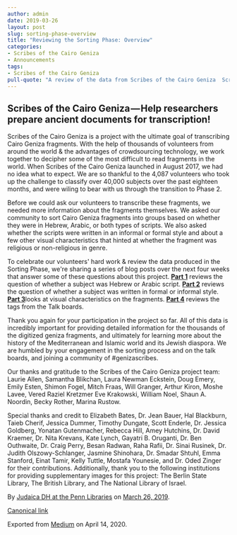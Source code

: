 ```yaml
---
author: admin
date: 2019-03-26
layout: post
slug: sorting-phase-overview
title: "Reviewing the Sorting Phase: Overview"
categories:
- Scribes of the Cairo Geniza
- Announcements
tags:
- Scribes of the Cairo Geniza
pull-quote: "A review of the data from Scribes of the Cairo Geniza  Scribes of the Cairo Geniza is a project with the ultimate goal of transcribing Cairo Geniza fragments."
---
```


## Scribes of the Cairo Geniza — Help researchers prepare ancient documents for transcription!

Scribes of the Cairo Geniza is a project with the ultimate goal of transcribing Cairo Geniza fragments. With the help of thousands of volunteers from around the world & the advantages of crowdsourcing technology, we work together to decipher some of the most difficult to read fragments in the world. When Scribes of the Cairo Geniza launched in August 2017, we had no idea what to expect. We are so thankful to the 4,087 volunteers who took up the challenge to classify over 40,000 subjects over the past eighteen months, and were wiling to bear with us through the transition to Phase 2.

Before we could ask our volunteers to transcribe these fragments, we needed more information about the fragments themselves. We asked our community to sort Cairo Geniza fragments into groups based on whether they were in Hebrew, Arabic, or both types of scripts. We also asked whether the scripts were written in an informal or formal style and about a few other visual characteristics that hinted at whether the fragment was religious or non-religious in genre.

To celebrate our volunteers' hard work & review the data produced in the Sorting Phase, we're sharing a series of blog posts over the next four weeks that answer some of these questions about this project. [**Part 1**](https://medium.com/@judaicadh/reviewing-phase-1-data-hebrew-or-arabic-script-a8ad3316fcbe) reviews the question of whether a subject was Hebrew or Arabic script. [**Part 2**](https://medium.com/@judaicadh/reviewing-sorting-phase-data-formal-or-informal-style-518abca3cbd) reviews the question of whether a subject was written in formal or informal style. [**Part 3**](https://medium.com/@judaicadh/reviewing-sorting-phase-data-visual-characteristics-674cdda8e5d4)looks at visual characteristics on the fragments. [**Part 4**](https://medium.com/@judaicadh/reviewing-sorting-phase-data-talk-board-tags-d0c0b90dc43c) reviews the tags from the Talk boards.

Thank you again for your participation in the project so far. All of this data is incredibly important for providing detailed information for the thousands of the digitized geniza fragments, and ultimately for learning more about the history of the Mediterranean and Islamic world and its Jewish diaspora. We are humbled by your engagement in the sorting process and on the talk boards, and joining a community of #genizascribes.

Our thanks and gratitude to the Scribes of the Cairo Geniza project team: Laurie Allen, Samantha Blikchan, Laura Newman Eckstein, Doug Emery, Emily Esten, Shimon Fogel, Mitch Fraas, Will Granger, Arthur Kiron, Moshe Lavee, Vered Raziel Kretzmer Eve Krakowski, William Noel, Shaun A. Noordin, Becky Rother, Marina Rustow.

Special thanks and credit to Elizabeth Bates, Dr. Jean Bauer, Hal Blackburn, Taieb Cherif, Jessica Dummer, Timothy Dungate, Scott Enderle, Dr. Jessica Goldberg, Yonatan Gutenmacher, Rebecca Hill, Amey Hutchins, Dr. David Kraemer, Dr. Nita Krevans, Kate Lynch, Gayatri B. Oruganti, Dr. Ben Outhwaite, Dr. Craig Perry, Besan Radwan, Raha Rafii, Dr. Sinai Rusinek, Dr. Judith Olszowy-Schlanger, Jasmine Shinohara, Dr. Smadar Shtuhl, Emma Stanford, Einat Tamir, Kelly Tuttle, Mostafa Younesie, and Dr. Oded Zinger for their contributions. Additionally, thank you to the following institutions for providing supplementary images for this project: The Berlin State Library, The British Library, and The National Library of Israel.

By [Judaica DH at the Penn Libraries](https://medium.com/@judaicadh) on [<time>March 26, 2019</time>](https://medium.com/p/7afcd87ce227).

[Canonical link](https://medium.com/@judaicadh/reviewing-the-sorting-phase-overview-7afcd87ce227)

Exported from [Medium](https://medium.com) on April 14, 2020.
